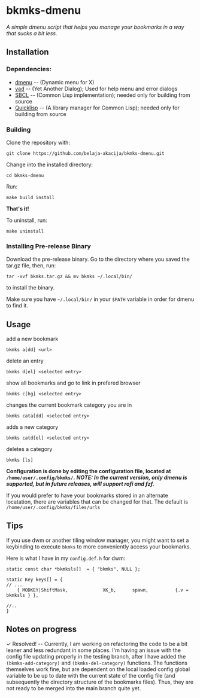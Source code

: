 # bkmks-dmenu
_A simple dmenu script that helps you manage your bookmarks in a way that sucks a bit less._

## Installation
### Dependencies:
- [dmenu](https://tools.suckless.org/dmenu/) -- (Dynamic menu for X)
- [yad](https://github.com/v1cont/yad) -- (Yet Another Dialog); Used for help menu and error dialogs
- [SBCL](https://www.sbcl.org/platform-table.html) -- (Common Lisp implementation); needed only for building from source
- [Quicklisp](https://www.quicklisp.org/beta/) -- (A library manager for Common Lisp); needed only for building from source

### Building
Clone the repository with:

`git clone https://github.com/belaja-akacija/bkmks-dmenu.git`

Change into the installed directory:

`cd bkmks-dmenu`

Run:

`make build install`

__That's it!__

To uninstall, run:

`make uninstall`

### Installing Pre-release Binary
Download the pre-release binary.
Go to the directory where you saved the tar.gz file, then,
run:

`tar -xvf bkmks.tar.gz && mv bkmks ~/.local/bin/`

to install the binary.

Make sure you have `~/.local/bin/` in your `$PATH` variable in order for dmenu to find it.


## Usage

add a new bookmark

`bkmks a[dd] <url>`

delete an entry

`bkmks d[el] <selected entry>`

show all bookmarks and go to link in prefered browser

`bkmks c[hg] <selected entry>`

changes the current bookmark category you are in

`bkmks cata[dd] <selected entry>`

adds a new category

`bkmks catd[el] <selected entry>`

deletes a category

`bkmks [ls]`

__Configuration is done by editing the configuration file, located at `/home/user/.config/bkmks/`.__
__*NOTE: In the current version, only dmenu is supported, but in future releases, will support rofi and fzf.*__

If you would prefer to have your bookmarks stored in an alternate locatation, there are variables that can be changed for that. The default is `/home/user/.config/bkmks/files/urls`


## Tips

If you use dwm or another tiling window manager, you might want to set a keybinding to execute `bkmks` to more conveniently access your bookmarks.

Here is what I have in my `config.def.h` for dwm:
```
static const char *bkmksls[]  = { "bkmks", NULL };

static Key keys[] = {
// ...
	{ MODKEY|ShiftMask,             XK_b,      spawn,          {.v = bkmksls } },

//..
}

```

## Notes on progress

✓ Resolved! -- Currently, I am working on refactoring the code to be a bit leaner and less redundant in some places.
I'm having an issue with the config file updating properly in the testing branch, after I have added the `(bkmks-add-category)` and `(bkmks-del-category)` functions.
The functions themselves work fine, but are dependent on the local loaded config global variable to be up to date with the current state of the config file (and subsequently the directory structure of the bookmarks files). Thus, they are not ready to be merged into the main branch quite yet.
